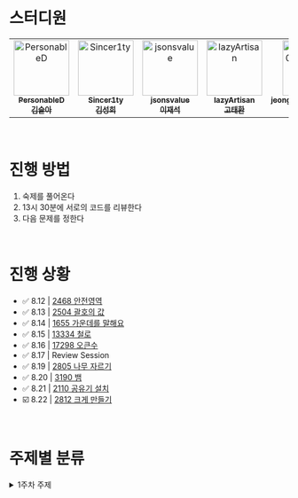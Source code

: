 # 스터디원

<table>
  <tr>
    <td align="center">
      <a href="https://github.com/PersonableD">
        <img src="https://github.com/PersonableD.png" width="100px;" alt="PersonableD"/><br />
        <sub><b>PersonableD</b></sub><br/>
        <sub><b>김슬아</b></sub>
      </a>
    </td>
    <td align="center">
      <a href="https://github.com/Sincer1ty">
        <img src="https://github.com/Sincer1ty.png" width="100px;" alt="Sincer1ty"/><br />
        <sub><b>Sincer1ty</b></sub><br/>
        <sub><b>김성희</b></sub>
      </a>
    </td>
    <td align="center">
      <a href="https://github.com/jsonsvalue">
        <img src="https://github.com/jsonsvalue.png" width="100px;" alt="jsonsvalue"/><br />
        <sub><b>jsonsvalue</b></sub><br/>
        <sub><b>이재석</b></sub>
      </a>
    </td>
    <td align="center">
      <a href="https://github.com/lazyArtisan">
        <img src="https://github.com/lazyArtisan.png" width="100px;" alt="lazyArtisan"/><br />
        <sub><b>lazyArtisan</b></sub><br/>
        <sub><b>고태환</b></sub>
      </a>
    </td>
    <td align="center">
      <a href="https://github.com/jeongyuje0ngyujeong">
        <img src="https://github.com/jeongyuje0ngyujeong.png" width="100px;" alt="jeongyuje0ngyujeong"/><br />
        <sub><b>jeongyuje0ngyujeong</b></sub><br/>
        <sub><b>정유정</b></sub>
      </a>
    </td>
  </tr>
</table>


<br>

# 진행 방법

1. 숙제를 풀어온다
2. 13시 30분에 서로의 코드를 리뷰한다
3. 다음 문제를 정한다

<br>

# 진행 상황

- ✅ 8.12 | [2468 안전영역](https://www.acmicpc.net/problem/2468)  
- ✅ 8.13 | [2504 괄호의 값](https://www.acmicpc.net/problem/2504)  
- ✅ 8.14 | [1655 가운데를 말해요](https://www.acmicpc.net/problem/1655)
- ✅ 8.15 | [13334 철로](https://www.acmicpc.net/problem/13334)
- ✅ 8.16 | [17298 오큰수](https://www.acmicpc.net/problem/17298)
- ✅ 8.17 | Review Session
- ✅ 8.19 | [2805 나무 자르기](https://www.acmicpc.net/problem/2805)
- ✅ 8.20 | [3190 뱀](https://www.acmicpc.net/problem/3190)
- ✅ 8.21 | [2110 공유기 설치](https://www.acmicpc.net/problem/2110)
- ☑️ 8.22 | [2812 크게 만들기](https://www.acmicpc.net/problem/2812)

<br>

# 주제별 분류

<details>
  <summary>1주차 주제</summary>
  <ul>
    <li>1. 단순 구현</li>
    <li>2. 재귀함수</li>
    <li>3. 정렬</li>
    <li>4. 완전 탐색, 이분 탐색</li>
    <li>5. 분할 정복</li>
    <li>6. 스택, 큐</li>
    <li>7. 우선순위 큐</li>
  </ul>
</details>

